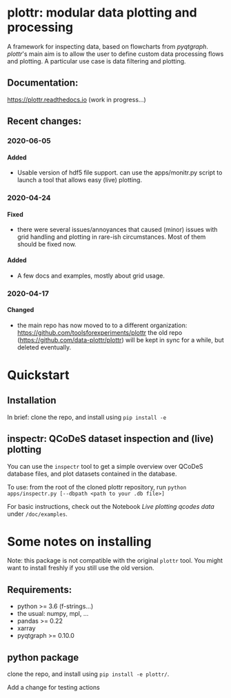 # plottr: modular data plotting and processing

A framework for inspecting data, based on flowcharts from *pyqtgraph*.
*plottr*'s main aim is to allow the user to define custom data processing flows and plotting.
A particular use case is data filtering and plotting.

## Documentation: 
https://plottr.readthedocs.io (work in progress...)

## Recent changes:

### 2020-06-05

#### Added
- Usable version of hdf5 file support. can use the apps/monitr.py script to launch a tool that allows easy (live) plotting.

### 2020-04-24

#### Fixed
- there were several issues/annoyances that caused (minor) issues with grid handling and plotting in rare-ish circumstances. Most of them should be fixed now.

#### Added
- A few docs and examples, mostly about grid usage.

### 2020-04-17

#### Changed
- the main repo has now moved to to a different organization: https://github.com/toolsforexperiments/plottr 
  the old repo (https://github.com/data-plottr/plottr) will be kept in sync for a while, but deleted eventually.

# Quickstart

## Installation

In brief: clone the repo, and install using `pip install -e`

## inspectr: QCoDeS dataset inspection and (live) plotting

You can use the `inspectr` tool to get a simple overview over QCoDeS database
files, and plot datasets contained in the database.

To use: from the root of the cloned plottr repository, run `python apps/inspectr.py [--dbpath <path to your .db file>]`

For basic instructions, check out the Notebook *Live plotting qcodes data* under `/doc/examples`.

# Some notes on installing

Note: this package is not compatible with the original `plottr` tool.
You might want to install freshly if you still use the old version.

## Requirements:
* python >= 3.6 (f-strings...)
* the usual: numpy, mpl, ...
* pandas >= 0.22
* xarray
* pyqtgraph >= 0.10.0

## python package

clone the repo, and install using `pip install -e plottr/`.

Add a change for testing actions